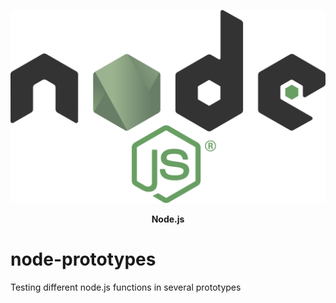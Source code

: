 <p align="center">
  <a href="">
    <img src="node-logo.png">
  </a>
  <p align="center"><strong>Node.js</strong></p>
</p>

# node-prototypes
Testing different node.js functions in several prototypes